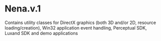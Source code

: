 Nena.v.1
========

Contains utility classes for DirectX graphics (both 3D and/or 2D, resource loading/creation), Win32 application event handling, Perceptual SDK, Luxand SDK and demo applications
